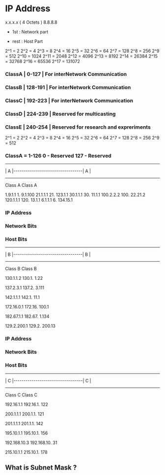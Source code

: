 # IP Address

x.x.x.x     ( 4 Octets )
8.8.8.8

- 1st : Network part 

- rest : Host Part 

2^1  = 2
2^2  = 4
2^3  = 8
2^4  = 16
2^5  = 32
2^6  = 64
2^7  = 128
2^8  = 256
2^9  = 512
2^10  = 1024
2^11  = 2048
2^12  = 4096
2^13  = 8192
2^14  = 26384
2^15  = 32768
2^16  = 65536
2^17  = 131072

### ClassA  |   0-127    | For interNetwork Communication
### ClassB  |   128-191  | For interNetwork Communication
### ClassC  |   192-223  | For interNetwork Communication
### ClassD  |   224-239  | Reserved for multicasting
### ClassE  |   240-254  | Reserved for research and expreriments

2^1  = 2
2^2  = 4
2^3  = 8
2^4  = 16
2^5  = 32
2^6  = 64
2^7  = 128
2^8  = 256
2^9  = 512

### ClassA  =   1-126   0 - Reserved    127 - Reserved

-------                                   --------
|  A  |-----------------------------------|  A   |
-------                                   --------

Class A                                     Class A

1.9.1.1                                   1.  9.1.100
21.1.1.1                                  21. 123.1.1
30.1.1.1                                  30. 11.1.1
100.2.2.2                               100.  22.21.2
120.1.1.1                               120.  13.1.1
6.1.1.1                                   6.  134.15.1



### IP Address

### Network Bits

### Host Bits

-------                                   --------
|  B  |-----------------------------------|  B   |
-------                                   --------

Class B                                     Class B

130.1.1.2                               130.1.    1.22

137.2.3.1                               137.2.    3.111

142.1.1.1                               142.1.    11.1

172.16.0.1                              172.16.   100.1

182.67.1.1                              182.67.   1.134

129.2.200.1                             129.2.    200.13

### IP Address

### Network Bits

### Host Bits

-------                                   --------
|  C  |-----------------------------------|  C   |
-------                                   --------

Class C                                     Class C

192.16.1.1                              192.16.1.   122

200.1.1.1                               200.1.1.    121

201.1.1.1                               201.1.1.    142 

195.10.1.1                              195.10.1.   156  

192.168.10.3                            192.168.10. 31

215.10.1.1                              215.10.1.   178

## What is Subnet  Mask ?